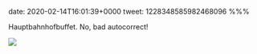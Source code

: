 date: 2020-02-14T16:01:39+0000
tweet: 1228348585982468096
%%%

Hauptbahnhofbuffet. No, bad autocorrect!

![](EQv4hioWAAIeywg.jpg)
